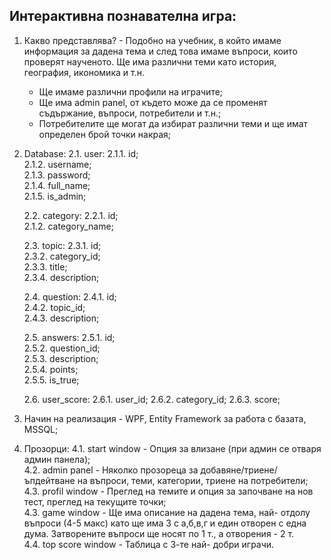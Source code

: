 ## Интерактивна познавателна игра: <br/>
 1. Какво представлява? - Подобно на учебник, в който имаме информация за дадена тема и след това
	имаме въпроси, които проверят наученото. Ще има различни теми като история, география, икономика и т.н. <br/>
	- Ще имаме различни профили на играчите;<br/>
	- Ще има admin panel, от където може да се променят съдържание, въпроси, потребители и т.н.;<br/>
	- Потребителите ще могат да избират различни теми и ще имат определен брой точки накрая;<br/>

 2. Database:
	2.1. user:
		2.1.1. id;<br/>
		2.1.2. username;<br/>
		2.1.3. password;<br/>
		2.1.4. full_name;<br/>
		2.1.5. is_admin;<br/>
		
	2.2. category:
		2.2.1. id;<br/>
		2.1.2. category_name;<br/>
		
	2.3. topic:
		2.3.1. id;<br/>
		2.3.2. category_id;<br/>
		2.3.3. title;<br/>
		2.3.4. description;<br/>
		
	2.4. question:
		2.4.1. id;<br/>
		2.4.2. topic_id;<br/>
		2.4.3. description;<br/>
		
	2.5. answers:
		2.5.1. id;<br/>
		2.5.2. question_id;<br/>
		2.5.3. description;<br/>
		2.5.4. points;<br/>
		2.5.5. is_true;<br/>
		
	2.6. user_score:
		 2.6.1. user_id;
		2.6.2. category_id;
		2.6.3. score;
	
 3. Начин на реализация - WPF, Entity Framework за работа с базата, MSSQL;<br/>
 
 4. Прозорци:
	4.1. start window - Опция за влизане (при админ се отваря админ панела);<br/>
	4.2. admin panel - Няколко прозореца за добавяне/триене/ъпдейтване на въпроси, теми, категории, триене на
		потребители;<br/>
	4.3. profil window - Преглед на темите и опция за започване на нов тест, преглед на текущите точки;<br/>
	4.3. game window - Ще има описание на дадена тема, най- отдолу въпроси (4-5 макс) като ще има 3 с а,б,в,г
		и един отворен с една дума. Затворените въпроси ще носят по 1 т., а отворения - 2 т. <br/>
	4.4. top score window - Таблица с 3-те най- добри играчи. <br/>
